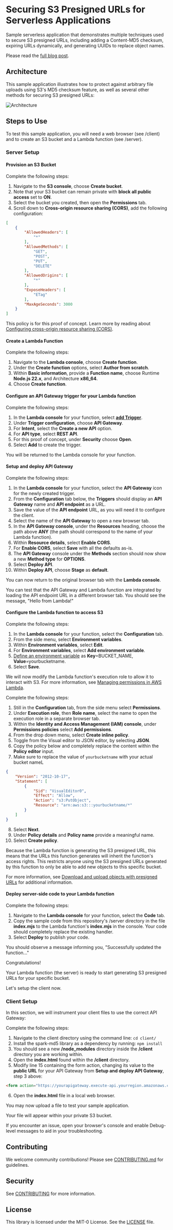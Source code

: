 # Securing S3 Presigned URLs for Serverless Applications
Sample serverless application that demonstrates multiple techniques used to secure S3 presigned URLs, including adding a Content-MD5 checksum, expiring URLs dynamically, and generating UUIDs to replace object names.

Please read the [full blog post](https://aws-future-compute-blog-post-url.com).

## Architecture

This sample application illustrates how to protect against arbitrary file uploads using S3's MD5 checksum feature, as well as several other methods for securing S3 presigned URLs:

![Architecture](./ARCHITECTURE.png)

## Steps to Use

To test this sample application, you will need a web browser (see /client) and to create an S3 bucket and a Lambda function (see /server).

### Server Setup

#### Provision an S3 Bucket

Complete the following steps:

1. Navigate to the **S3 console**, choose **Create bucket**.
2. Note that your S3 bucket can remain private with **block all public access** set to **ON**.
3. Select the bucket you created, then open the **Permissions** tab.
4. Scroll down to **Cross-origin resource sharing (CORS)**, add the following configuration:

```json
[
    {
        "AllowedHeaders": [
            "*"
        ],
        "AllowedMethods": [
            "GET",
            "POST",
            "PUT",
            "DELETE"
        ],
        "AllowedOrigins": [
            "*"
        ],
        "ExposeHeaders": [
            "ETag"
        ],
        "MaxAgeSeconds": 3000
    }
]
```

This policy is for this proof of concept. Learn more by reading about [Configuring cross-origin resource sharing (CORS)](https://docs.aws.amazon.com/AmazonS3/latest/userguide/enabling-cors-examples.html?icmpid=docs_amazons3_console).

#### Create a Lambda Function

Complete the following steps:

1. Navigate to the **Lambda console**, choose **Create function**.
2. Under the **Create function** options, select **Author from scratch**.
3. Within **Basic information**, provide a **Function name**, choose Runtime **Node.js 22.x**, and Architecture **x86_64**.
4. Choose **Create function**.

#### Configure an API Gateway trigger for your Lambda function

Complete the following steps:

1. In the **Lambda console** for your function, select **[add Trigger](https://docs.aws.amazon.com/lambda/latest/dg/lambda-services.html)**.
2. Under **Trigger configuration**, choose **API Gateway**.
3. For **Intent**, select the **Create a new API** option.  
4. For **API type**, select **REST API**.
5. For this proof of concept, under **Security** choose **Open**.
6. Select **Add** to create the trigger.

You will be returned to the Lambda console for your function.

#### Setup and deploy API Gateway

Complete the following steps:

1. In the **Lambda console** for your function, select the **API Gateway** icon for the newly created trigger. 
2. From the **Configuration** tab below, the **Triggers** should display an **API Gateway** name and **API endpoint** as a URL.
3. Save the value of the **API endpoint** URL, as you will need it to configure the client.
4. Select the name of the **API Gateway** to open a new browser tab.
5. In the **API Gateway console**, under the **Resources** heading, choose the path above **ANY** (the path should correspond to the name of your Lambda function).
6. Within **Resource details**, select **Enable CORS**.
7. For **Enable CORS**, select **Save** with all the defaults as-is.
8. The **API Gateway** console under the **Methods** section should now show a new **Method type** for **OPTIONS**.
9. Select **Deploy API**.
10. Within **Deploy API**, choose **Stage** as **default**.

You can now return to the original browser tab with the **Lambda console**.

You can test that the API Gateway and Lambda function are integrated by loading the API endpoint URL in a different browser tab.  You should see the message, "Hello from Lambda!"

#### Configure the Lambda function to access S3

Complete the following steps:

1. In the **Lambda console** for your function, select the **Configuration** tab.
2. From the side menu, select **Environment variables**.
3. Within **Environment variables**, select **Edit**.
4. For **Environment variables**, select **Add environment variable**.
5. [Define an environment variable](https://docs.aws.amazon.com/lambda/latest/dg/configuration-envvars.html) as **Key**=BUCKET_NAME, **Value**=yourbucketname.
6. Select **Save**.

We will now modify the Lambda function's execution role to allow it to interact with S3. For more information, see [Managing permissions in AWS Lambda](https://docs.aws.amazon.com/lambda/latest/dg/lambda-permissions.html).

Complete the following steps:

1. Still in the **Configuration** tab, from the side menu select **Permissions**.
2. Under **Execution role**, then **Role name**, select the name to open the execution role in a separate browser tab.  
3. Within the **Identity and Access Management (IAM) console**, under **Permissions policies** select **Add permissions**.
4. From the drop down menu, select **Create inline policy**.
5. Toggle from the Visual editor to JSON editor, by selecting **JSON**.
6. Copy the policy below and completely replace the content within the **Policy editor** input.
7. Make sure to replace the value of `yourbucketname` with your actual bucket nameL


```json
{
    "Version": "2012-10-17",
    "Statement": [
        {
            "Sid": "VisualEditor0",
            "Effect": "Allow",
            "Action": "s3:PutObject",
            "Resource": "arn:aws:s3:::yourbucketname/*"
        }
    ]
}
```

8. Select **Next**.
9. Under **Policy details** and **Policy name** provide a meaningful name.
10. Select **Create policy**.

Because the Lambda function is generating the S3 presigned URL, this means that the URLs this function generates will inherit the function's access rights. This restricts anyone using the S3 presigned URLs generated by this function to only be able to add new objects to this specific bucket. 

For more information, see [Download and upload objects with presigned URLs](https://docs.aws.amazon.com/AmazonS3/latest/userguide/using-presigned-url.html) for additional information.

#### Deploy server-side code to your Lambda function

Complete the following steps:

1. Navigate to the **Lambda console** for your function, select the **Code** tab.
2. Copy the sample code from this repository's /server directory in the file **index.mjs** to the Lambda function's **index.mjs** in the console.  Your code should completely replace the existing handler.
3. Select **Deploy** to publish your code.

You should observe a message informing you, "Successfully updated the function..."

Congratulations!  

Your Lambda function (the server) is ready to start generating S3 presigned URLs for your specific bucket.

Let's setup the client now.

### Client Setup
In this section, we will instrument your client files to use the correct API Gateway:

Complete the following steps:

1. Navigate to the client directory using the command line: `cd client/`
2. Install the spark-md5 library as a dependency by running: `npm install`
3. You should see a new **/node_modules** directory inside the **/client** directory you are working within.
4. Open the **index.html** found within the **/client** directory.
5. Modify line 15 containing the form action, changing its value to the **public URL** for your API Gateway from **Setup and deploy API Gateway**, step 3 above:
```html
<form action="https://yourapigateway.execute-api.yourregion.amazonaws.com/default/yourresource">
```
6. Open the **index.html** file in a local web browser.

You may now upload a file to test your sample application.  

Your file will appear within your private S3 bucket.

If you encounter an issue, open your browser's console and enable Debug-level messages to aid in your troubleshooting.

## Contributing

We welcome community contributions! Please see [CONTRIBUTING.md](CONTRIBUTING.md) for guidelines.

## Security

See [CONTRIBUTING](CONTRIBUTING.md#security-issue-notifications) for more information.

## License

This library is licensed under the MIT-0 License. See the [LICENSE](LICENSE) file.